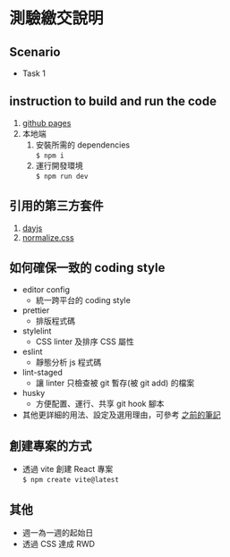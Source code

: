 # 測驗繳交說明

## Scenario
- Task 1

## instruction to build and run the code
1. [github pages](https://pony-hsieh.github.io/hand-writing-date-picker-react-component/)
2. 本地端
   1. 安裝所需的 dependencies  
   `$ npm i`
   2. 運行開發環境  
   `$ npm run dev`

## 引用的第三方套件
1. [dayjs](https://www.npmjs.com/package/dayjs)
2. [normalize.css](https://www.npmjs.com/package/normalize.css)

## 如何確保一致的 coding style
- editor config
  - 統一跨平台的 coding style
- prettier
  - 排版程式碼
- stylelint
  - CSS linter 及排序 CSS 屬性
- eslint
  - 靜態分析 js 程式碼
- lint-staged
  - 讓 linter 只檢查被 git 暫存(被 git add) 的檔案
- husky
  - 方便配置、運行、共享 git hook 腳本
- 其他更詳細的用法、設定及選用理由，可參考 [之前的筆記](https://github.com/Pony-Hsieh/webpack-5-practice/tree/master/learn)

## 創建專案的方式
- 透過 vite 創建 React 專案  
  `$ npm create vite@latest`

## 其他
- 週一為一週的起始日
- 透過 CSS 達成 RWD
